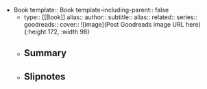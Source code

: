 - Book
  template:: Book
  template-including-parent:: false
	- type:: [[Book]]
	  alias:: 
	  author:: 
	  subtitle:: 
	  alias:: 
	  related:: 
	  series::
	  goodreads:: 
	  cover:: ![image](Post Goodreads image URL here){:height 172, :width 98}
	- ## Summary
	- ## Slipnotes